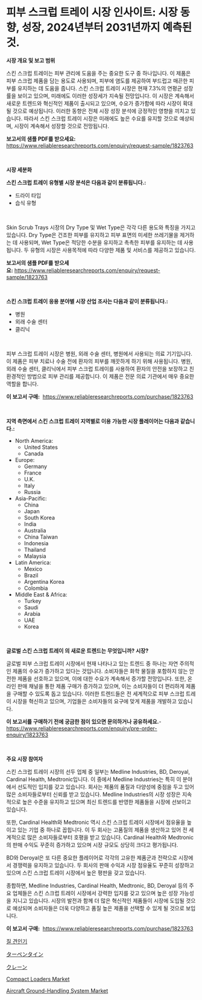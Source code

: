 <p><h1>피부 스크럽 트레이 시장 인사이트: 시장 동향, 성장, 2024년부터 2031년까지 예측된 것.</h1></p><p><strong>시장 개요 및 보고 범위</strong></p>
<p><p>스킨 스크럽 트레이는 피부 관리에 도움을 주는 중요한 도구 중 하나입니다. 이 제품은 피부 스크럽 제품을 담는 용도로 사용되며, 피부에 염도를 제공하여 부드럽고 매끈한 피부를 유지하는 데 도움을 줍니다. 스킨 스크럽 트레이 시장은 현재 7.3%의 연평균 성장률을 보이고 있으며, 미래에도 이러한 성장세가 지속될 전망입니다. 이 시장은 계속해서 새로운 트렌드와 혁신적인 제품이 출시되고 있으며, 수요가 증가함에 따라 시장이 확대될 것으로 예상됩니다. 이러한 동향은 전체 시장 성장 분석에 긍정적인 영향을 끼치고 있습니다. 따라서 스킨 스크럽 트레이 시장은 미래에도 높은 수요를 유지할 것으로 예상되며, 시장이 계속해서 성장할 것으로 전망됩니다.</p></p>
<p><strong>보고서의 샘플 PDF를 받으세요:</strong> <a href="https://www.reliableresearchreports.com/enquiry/request-sample/1823763">https://www.reliableresearchreports.com/enquiry/request-sample/1823763</a></p>
<p>&nbsp;</p>
<p><strong>시장 세분화</strong></p>
<p><strong>스킨 스크럽 트레이 유형별 시장 분석은 다음과 같이 분류됩니다.:</strong></p>
<p><ul><li>드라이 타입</li><li>습식 유형</li></ul></p>
<p>&nbsp;</p>
<p><p>Skin Scrub Trays 시장의 Dry Type 및 Wet Type은 각각 다른 용도와 특징을 가지고 있습니다. Dry Type은 건조한 피부를 유지하고 피부 표면의 미세한 쓰레기물을 제거하는 데 사용되며, Wet Type은 적당한 수분을 유지하고 촉촉한 피부를 유지하는 데 사용됩니다. 두 유형의 시장은 사용목적에 따라 다양한 제품 및 서비스를 제공하고 있습니다.</p></p>
<p><strong>보고서의 샘플 PDF를 받으세요:</strong>&nbsp;<a href="https://www.reliableresearchreports.com/enquiry/request-sample/1823763">https://www.reliableresearchreports.com/enquiry/request-sample/1823763</a></p>
<p>&nbsp;</p>
<p><strong> 스킨 스크럽 트레이 응용 분야별 시장 산업 조사는 다음과 같이 분류됩니다.:</strong></p>
<p><ul><li>병원</li><li>외래 수술 센터</li><li>클리닉</li></ul></p>
<p>&nbsp;</p>
<p><p>피부 스크럽 트레이 시장은 병원, 외래 수술 센터, 병원에서 사용되는 의료 기기입니다. 이 제품은 피부 치료나 수술 전에 환자의 피부를 깨끗하게 하기 위해 사용됩니다. 병원, 외래 수술 센터, 클리닉에서 피부 스크럽 트레이를 사용하여 환자의 안전을 보장하고 친환경적인 방법으로 피부 관리를 제공합니다. 이 제품은 전문 의료 기관에서 매우 중요한 역할을 합니다.</p></p>
<p><strong>이 보고서 구매:</strong>&nbsp; <a href="https://www.reliableresearchreports.com/purchase/1823763">https://www.reliableresearchreports.com/purchase/1823763</a></p>
<p>&nbsp;</p>
<p><strong>지역 측면에서 스킨 스크럽 트레이 지역별로 이용 가능한 시장 플레이어는 다음과 같습니다.:</strong></p>
<p><ul>
    <li>
        North America:
        <ul>
            <li>United States</li>
            <li>Canada</li>
        </ul>
    </li>
    <li>
        Europe:
        <ul>
            <li>Germany</li>
            <li>France</li>
            <li>U.K.</li>
            <li>Italy</li>
            <li>Russia</li>
        </ul>
    </li>
    <li>
        Asia-Pacific:
        <ul>
            <li>China</li>
            <li>Japan</li>
            <li>South Korea</li>
            <li>India</li>
            <li>Australia</li>
            <li>China Taiwan</li>
            <li>Indonesia</li>
            <li>Thailand</li>
            <li>Malaysia</li>
        </ul>
    </li>
    <li>
        Latin America:
        <ul>
            <li>Mexico</li>
            <li>Brazil</li>
            <li>Argentina Korea</li>
            <li>Colombia</li>
        </ul>
    </li>
    <li>
        Middle East & Africa:
        <ul>
            <li>Turkey</li>
            <li>Saudi</li>
            <li>Arabia</li>
            <li>UAE</li>
            <li>Korea</li>
        </ul>
    </li>
    </ul></p>
<p>&nbsp;</p>
<p><strong>글로벌 스킨 스크럽 트레이 의 새로운 트렌드는 무엇입니까? 시장?</strong></p>
<p><p>글로벌 피부 스크럽 트레이 시장에서 현재 나타나고 있는 트렌드 중 하나는 자연 주의적인 제품의 수요가 증가하고 있다는 것입니다. 소비자들은 화학 물질을 포함하지 않는 안전한 제품을 선호하고 있으며, 이에 대한 수요가 계속해서 증가할 전망입니다. 또한, 온라인 판매 채널을 통한 제품 구매가 증가하고 있으며, 이는 소비자들이 더 편리하게 제품을 구매할 수 있도록 돕고 있습니다. 이러한 트렌드들은 전 세계적으로 피부 스크럽 트레이 시장을 혁신하고 있으며, 기업들은 소비자들의 요구에 맞게 제품을 개발하고 있습니다.</p></p>
<p><strong>이 보고서를 구매하기 전에 궁금한 점이 있으면 문의하거나 공유하세요.</strong>- <a href="https://www.reliableresearchreports.com/enquiry/pre-order-enquiry/1823763">https://www.reliableresearchreports.com/enquiry/pre-order-enquiry/1823763</a></p>
<p>&nbsp;</p>
<p><strong>주요 시장 참여자</strong></p>
<p><p>스킨 스크럽 트레이 시장의 선두 업체 중 일부는 Medline Industries, BD, Deroyal, Cardinal Health, Medtronic입니다. 이 중에서 Medline Industries는 특히 이 분야에서 선도적인 입지를 갖고 있습니다. 회사는 제품의 품질과 다양성에 중점을 두고 있어 많은 소비자들로부터 신뢰를 받고 있습니다. Medline Industries의 시장 성장은 지속적으로 높은 수준을 유지하고 있으며 최신 트렌드를 반영한 제품들을 시장에 선보이고 있습니다. </p><p>또한, Cardinal Health와 Medtronic 역시 스킨 스크럽 트레이 시장에서 점유율을 높이고 있는 기업 중 하나로 꼽힙니다. 이 두 회사는 고품질의 제품을 생산하고 있어 전 세계적으로 많은 소비자들로부터 호평을 받고 있습니다. Cardinal Health와 Medtronic의 판매 수익도 꾸준히 증가하고 있으며 시장 규모도 상당히 크다고 평가됩니다.</p><p>BD와 Deroyal은 또 다른 중요한 플레이어로 각각의 고유한 제품군과 전략으로 시장에서 경쟁력을 유지하고 있습니다. 두 회사의 판매 수익과 시장 점유율도 꾸준히 성장하고 있으며 스킨 스크럽 트레이 시장에서 높은 평판을 갖고 있습니다.</p><p>종합하면, Medline Industries, Cardinal Health, Medtronic, BD, Deroyal 등의 주요 업체들은 스킨 스크럽 트레이 시장에서 강력한 입지를 갖고 있으며 높은 성장 가능성을 지니고 있습니다. 시장의 발전과 함께 더 많은 혁신적인 제품들이 시장에 도입될 것으로 예상되며 소비자들은 더욱 다양하고 품질 높은 제품을 선택할 수 있게 될 것으로 보입니다.</p></p>
<p><strong>이 보고서 구매:</strong>&nbsp;&nbsp;<a href="https://www.reliableresearchreports.com/purchase/1823763">https://www.reliableresearchreports.com/purchase/1823763</a></p>
<p><p><a href="https://medium.com/@gabrielblanda5656/%EC%A7%88-%EA%B2%BD%EC%B6%95%EA%B8%B0%EC%8B%9C%EC%9E%A5%EC%9D%98-%EC%A7%80%ED%91%9C-%ED%95%B4%EB%8F%85-%EC%8B%9C%EC%9E%A5-%EC%A0%90%EC%9C%A0%EC%9C%A8-%ED%8A%B8%EB%A0%8C%EB%93%9C-%EB%B0%8F-%EC%84%B1%EC%9E%A5-%EC%96%91%EC%83%81-6e5c6c6a47af">질 견인기</a></p><p><a href="https://github.com/cbigkbh02719/Market-Research-Report-List-1/blob/main/61340225149.md">ターペンタイン</a></p><p><a href="https://github.com/mreklxf44233/Market-Research-Report-List-1/blob/main/45106865148.md">クレーン</a></p><p><a href="https://view.publitas.com/reportprime-1/compact-loaders-market-growth-market-trends-covid-19-impact-and-forecasts-for-period-from-2024-2031/">Compact Loaders Market</a></p><p><a href="https://skillful-vermicelli-b89.notion.site/Aircraft-Ground-Handling-System-Market-Size-Reflecting-a-Forecast-Till-2031-Market-By-Type-By-Appl-dccb5557da50447884188a36d87e2309">Aircraft Ground-Handling System Market</a></p></p>
